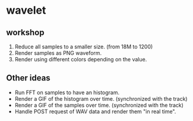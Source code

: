 # wavelet

## workshop

1. Reduce all samples to a smaller size. (from 18M to 1200)
1. Render samples as PNG waveform.
1. Render using different colors depending on the value.

## Other ideas

* Run FFT on samples to have an histogram.
* Render a GIF of the histogram over time. (synchronized with the track)
* Render a GIF of the samples over time. (synchronized with the track)
* Handle POST request of WAV data and render them "in real time".
